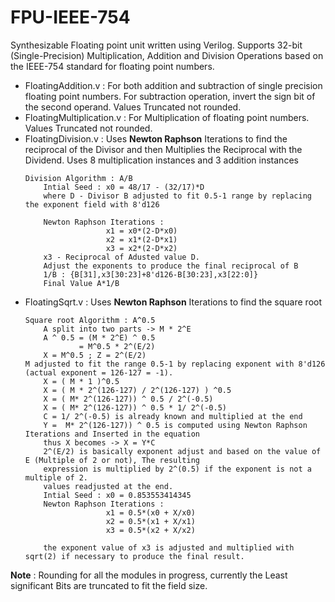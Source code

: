 # FPU-IEEE-754
Synthesizable Floating point unit written using Verilog. Supports 32-bit (Single-Precision) Multiplication, Addition and Division Operations based on the IEEE-754 standard for floating point numbers.
- FloatingAddition.v : For both addition and subtraction of single precision floating point numbers. For subtraction operation, invert the sign bit of the second operand. Values Truncated not rounded.
- FloatingMultiplication.v : For Multiplication of floating point numbers. Values Truncated not rounded.
- FloatingDivision.v : Uses **Newton Raphson** Iterations to find the reciprocal of the Divisor and then Multiplies the Reciprocal with the Dividend. Uses 8 multiplication instances and 3 addition instances
    ```
    Division Algorithm : A/B 
        Intial Seed : x0 = 48/17 - (32/17)*D
        where D - Divisor B adjusted to fit 0.5-1 range by replacing the exponent field with 8'd126
        
        Newton Raphson Iterations :
                      x1 = x0*(2-D*x0)
                      x2 = x1*(2-D*x1)
                      x3 = x2*(2-D*x2)
        x3 - Reciprocal of Adusted value D.
        Adjust the exponents to produce the final reciprocal of B 
        1/B : {B[31],x3[30:23]+8'd126-B[30:23],x3[22:0]}
        Final Value A*1/B
    ```
- FloatingSqrt.v :  Uses **Newton Raphson** Iterations to find the square root  
    ```
    Square root Algorithm : A^0.5
        A split into two parts -> M * 2^E
        A ^ 0.5 = (M * 2^E) ^ 0.5
                = M^0.5 * 2^(E/2)
        X = M^0.5 ; Z = 2^(E/2)
    M adjusted to fit the range 0.5-1 by replacing exponent with 8'd126 (actual exponent = 126-127 = -1).
        X = ( M * 1 )^0.5
        X = ( M * 2^(126-127) / 2^(126-127) ) ^0.5
        X = ( M* 2^(126-127)) ^ 0.5 / 2^(-0.5)
        X = ( M* 2^(126-127)) ^ 0.5 * 1/ 2^(-0.5)
        C = 1/ 2^(-0.5) is already known and multiplied at the end
        Y =  M* 2^(126-127)) ^ 0.5 is computed using Newton Raphson Iterations and Inserted in the equation
        thus X becomes -> X = Y*C
        2^(E/2) is basically exponent adjust and based on the value of E (Multiple of 2 or not), The resulting
        expression is multiplied by 2^(0.5) if the exponent is not a multiple of 2.
        values readjusted at the end.
        Intial Seed : x0 = 0.853553414345
        Newton Raphson Iterations :
                      x1 = 0.5*(x0 + X/x0)
                      x2 = 0.5*(x1 + X/x1)
                      x3 = 0.5*(x2 + X/x2)

        the exponent value of x3 is adjusted and multiplied with sqrt(2) if necessary to produce the final result.
    ```
**Note** : Rounding for all the modules in progress, currently the Least significant Bits are truncated to fit the field size.